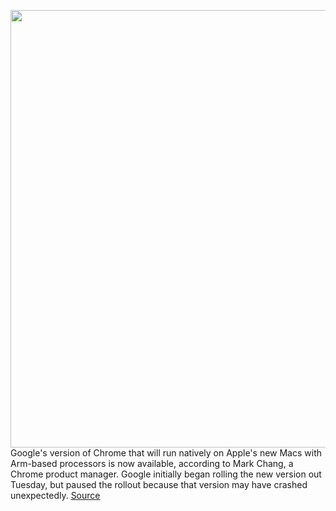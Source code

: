 <img src='https://cdn.vox-cdn.com/thumbor/TL2SbXnxbmryvTkU4G1c-48RgSM=/0x0:2040x1360/1200x800/filters:focal(857x517:1183x843)/cdn.vox-cdn.com/uploads/chorus_image/image/67808467/vpavic_4291_20201113_0366.0.0.jpg' width='700px' /><br/>
Google's version of Chrome that will run natively on Apple's new Macs with Arm-based processors is now available, according to Mark Chang, a Chrome product manager. Google initially began rolling the new version out Tuesday, but paused the rollout because that version may have crashed unexpectedly.
<a href='https://www.theverge.com/2020/11/17/21572418/google-chrome-run-natively-on-apples-arm-macs-m1'> Source <a/>